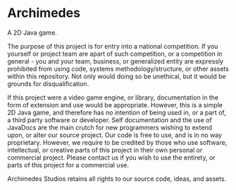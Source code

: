 Archimedes
==========

A 2D Java game.

The purpose of this project is for entry into a national competition. 
If you yourself or project team are apart of such competition, or a competition in general - you and your team, business, or generalized entity are expressly prohibited from using code, systems methodology/structure, or other assets within this repository. Not only would doing so be unethical, but it would be grounds for disqualification.

If this project were a video game engine, or library, documentation in the form of extension and use would be appropriate.
However, this is a simple 2D Java game, and therefore has no intention of being used in, or a part of, a third party software or developer. 
Self documentation and the use of JavaDocs are the main crutch for new programmers wishing to extend upon, or alter our source project. 
Our code is free to use, and is in no way proprietary. 
However, we require to be  credited by those who use software, intellectual, or creative parts of this project in their own personal or commercial project. 
Please contact us if you wish to use the entirety, or parts of this project for a commercial use.

Archimedes Studios retains all rights to our source code, ideas, and assets.
